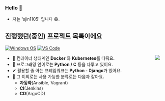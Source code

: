 ### Hello 👋

- 저는 'sjin1105' 입니다 😃.

## 진행했던(중인) 프로젝트 목록이에요


[![Windows OS](https://img.shields.io/badge/Windows-11-%23007ACC?style=flat-square&logo=windows)](https://insider.windows.com/en-us/insidewindows11)
[![VS Code](https://img.shields.io/badge/IDE-VSCode-%23007ACC?style=flat-square&logo=Visual-studio-code)](https://code.visualstudio.com/)

<img align="right" src="https://github-readme-stats.vercel.app/api?username=sjin1105&show_icons=true">

- 🔧 컨테이너 생태계인 **Docker** 와 **Kubernetes**를 다뤄요.
- 💬 프로그래밍 언어로는 **Python / C** 등을 다루고 있어요.
- ✔  활용할 줄 아는 프레임워크는 **Python - Django**가 있어요.
- 🔎 그 이외로는 사용 가능한 분류로는 다음과 같아요.
  - **자동화**(Ansible, Vagrant)
  - **CI**(Jenkins)
  - **CD**(ArgoCD)


<!--
- 🔭 I’m currently working on ...
- 🌱 I’m currently learning ...
- 👯 I’m looking to collaborate on ...
- 🤔 I’m looking for help with ...
- 💬 Ask me about ...
- 📫 How to reach me: ...
- 😄 Pronouns: ...
- ⚡ Fun fact: ...
-->
